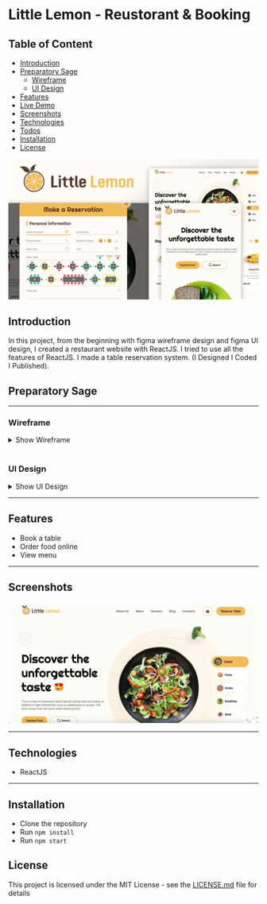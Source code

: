 # Little Lemon - Reustorant & Booking

## Table of Content

- [Introduction](#introduction)
- [Preparatory Sage](#preparatory-sage)
  - [Wireframe](#wireframe)
  - [UI Design](#ui-design)
- [Features](#features)
- [Live Demo](#live-demo)
- [Screenshots](#screenshots)
- [Technologies](#technologies)
- [Todos](#todos)
- [Installation](#installation)
- [License](#license)

![main-image](./readmeAssets/main-image.jpg)

## Introduction

In this project, from the beginning with figma wireframe design and figma UI design, I created a restaurant website with ReactJS. I tried to use all the features of ReactJS. I made a table reservation system. (I Designed I Coded I Published).

## Preparatory Sage

---

### Wireframe

<details>
<summary>Show Wireframe</summary>

![wireframe1](./readmeAssets/wireframe/w1.png)

</details>

<br />

### UI Design

<details>
<summary>Show UI Design</summary>

![ui-design-1](./readmeAssets/ui-design/ui1.png)
![ui-design-2](./readmeAssets/ui-design/ui2.png)

</details>

---

## Features

- Book a table
- Order food online
- View menu

---

## Screenshots

![screenshot](./readmeAssets/screenshots/screenshot.png)

---

## Technologies

- ReactJS

---

## Installation

- Clone the repository
- Run `npm install`
- Run `npm start`

## License

This project is licensed under the MIT License - see the [LICENSE.md](LICENSE.md) file for details
